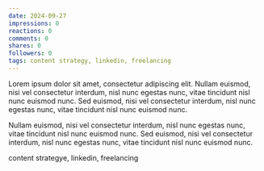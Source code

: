 ```yaml
---
date: 2024-09-27
impressions: 0
reactions: 0
comments: 0
shares: 0
followers: 0
tags: content strategy, linkedin, freelancing
---
```


Lorem ipsum dolor sit amet, consectetur adipiscing elit. Nullam euismod, nisi vel consectetur interdum, nisl nunc egestas nunc, vitae tincidunt nisl nunc euismod nunc. Sed euismod, nisi vel consectetur interdum, nisl nunc egestas nunc, vitae tincidunt nisl nunc euismod nunc.

Nullam euismod, nisi vel consectetur interdum, nisl nunc egestas nunc, vitae tincidunt nisl nunc euismod nunc. Sed euismod, nisi vel consectetur interdum, nisl nunc egestas nunc, vitae tincidunt nisl nunc euismod nunc.

content strategye, linkedin, freelancing
